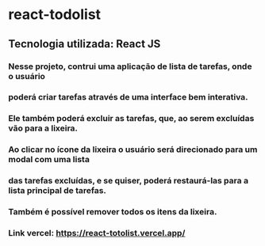 # react-todolist
## Tecnologia utilizada: React JS

### Nesse projeto, contrui uma aplicação de lista de tarefas, onde o usuário 
### poderá criar tarefas através de uma interface bem interativa.
### Ele também poderá excluir as tarefas, que, ao serem excluídas vão para a lixeira. 
### Ao clicar no ícone da lixeira o usuário será direcionado para um modal com  uma lista 
### das tarefas excluídas, e se quiser, poderá restaurá-las para a lista principal de tarefas. 
### Também é possível remover todos os itens da lixeira. 
### Link vercel: https://react-totolist.vercel.app/
